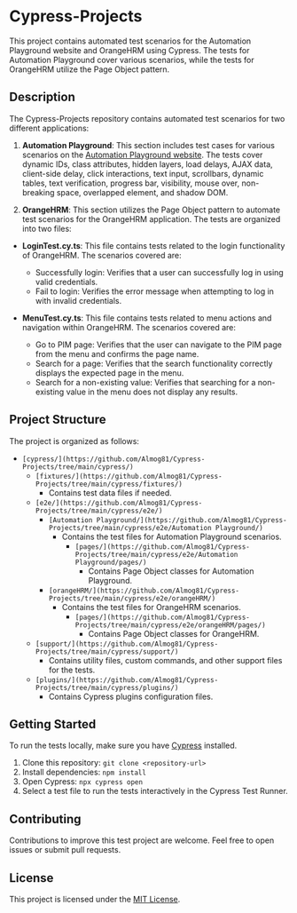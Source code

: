 # Cypress-Projects

This project contains automated test scenarios for the Automation Playground website and OrangeHRM using Cypress. The tests for Automation Playground cover various scenarios, while the tests for OrangeHRM utilize the Page Object pattern.

## Description

The Cypress-Projects repository contains automated test scenarios for two different applications:

1. **Automation Playground**: This section includes test cases for various scenarios on the [Automation Playground website](http://www.uitestingplayground.com). The tests cover dynamic IDs, class attributes, hidden layers, load delays, AJAX data, client-side delay, click interactions, text input, scrollbars, dynamic tables, text verification, progress bar, visibility, mouse over, non-breaking space, overlapped element, and shadow DOM.


2. **OrangeHRM**: This section utilizes the Page Object pattern to automate test scenarios for the OrangeHRM application. The tests are organized into two files:

- **LoginTest.cy.ts**: This file contains tests related to the login functionality of OrangeHRM. The scenarios covered are:
  - Successfully login: Verifies that a user can successfully log in using valid credentials.
  - Fail to login: Verifies the error message when attempting to log in with invalid credentials.

- **MenuTest.cy.ts**: This file contains tests related to menu actions and navigation within OrangeHRM. The scenarios covered are:
  - Go to PIM page: Verifies that the user can navigate to the PIM page from the menu and confirms the page name.
  - Search for a page: Verifies that the search functionality correctly displays the expected page in the menu.
  - Search for a non-existing value: Verifies that searching for a non-existing value in the menu does not display any results.

## Project Structure

The project is organized as follows:

- `[cypress/](https://github.com/Almog81/Cypress-Projects/tree/main/cypress/)`
  - `[fixtures/](https://github.com/Almog81/Cypress-Projects/tree/main/cypress/fixtures/)`
    - Contains test data files if needed.
  - `[e2e/](https://github.com/Almog81/Cypress-Projects/tree/main/cypress/e2e/)`
    - `[Automation Playground/](https://github.com/Almog81/Cypress-Projects/tree/main/cypress/e2e/Automation Playground/)`
      - Contains the test files for Automation Playground scenarios.
          - `[pages/](https://github.com/Almog81/Cypress-Projects/tree/main/cypress/e2e/Automation Playground/pages/)`
            - Contains Page Object classes for Automation Playground.
    - `[orangeHRM/](https://github.com/Almog81/Cypress-Projects/tree/main/cypress/e2e/orangeHRM/)`
      - Contains the test files for OrangeHRM scenarios.
        - `[pages/](https://github.com/Almog81/Cypress-Projects/tree/main/cypress/e2e/orangeHRM/pages/)`
            - Contains Page Object classes for OrangeHRM.
  - `[support/](https://github.com/Almog81/Cypress-Projects/tree/main/cypress/support/)`
    - Contains utility files, custom commands, and other support files for the tests.
  - `[plugins/](https://github.com/Almog81/Cypress-Projects/tree/main/cypress/plugins/)`
    - Contains Cypress plugins configuration files.


## Getting Started

To run the tests locally, make sure you have [Cypress](https://www.cypress.io) installed.

1. Clone this repository: `git clone <repository-url>`
2. Install dependencies: `npm install`
3. Open Cypress: `npx cypress open`
4. Select a test file to run the tests interactively in the Cypress Test Runner.

## Contributing

Contributions to improve this test project are welcome. Feel free to open issues or submit pull requests.

## License

This project is licensed under the [MIT License](LICENSE).
